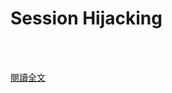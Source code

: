 # Session Hijacking

<!--more-->
<!--82-->
<br><br/>

[閱讀全文](https://www.geeksforgeeks.org/session-hijacking/)


